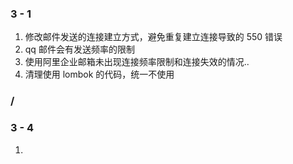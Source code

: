 ### 3 - 1

1. 修改邮件发送的连接建立方式，避免重复建立连接导致的 550 错误
2. qq 邮件会有发送频率的限制
3. 使用阿里企业邮箱未出现连接频率限制和连接失效的情况..
4. 清理使用 lombok 的代码，统一不使用

### /

### 3 - 4

1. 